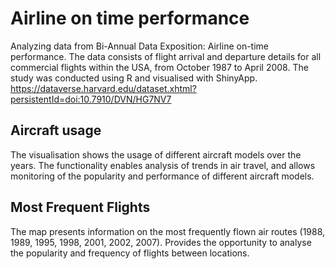 # Airline on time performance
Analyzing data from Bi-Annual Data Exposition: Airline on-time performance. The data consists of flight arrival and departure details for all commercial flights within the USA, from October 1987 to April 2008. The study was conducted using R and visualised with ShinyApp.
https://dataverse.harvard.edu/dataset.xhtml?persistentId=doi:10.7910/DVN/HG7NV7
## Aircraft usage
The visualisation shows the usage of different aircraft models over the years. The functionality enables analysis of trends in air travel, and allows monitoring of the popularity and performance of different aircraft models.
## Most Frequent Flights
The map presents information on the most frequently flown air routes (1988, 1989, 1995, 1998, 2001, 2002, 2007). Provides the opportunity to analyse the popularity and frequency of flights between locations.
